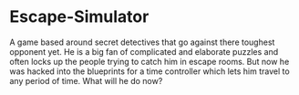 # Escape-Simulator
A game based around secret detectives that go against there toughest opponent yet. He is a big fan of complicated and elaborate puzzles and often locks up the people trying to catch him in escape rooms. But now he was hacked into the blueprints for a time controller which lets him travel to any period of time. What will he do now?
